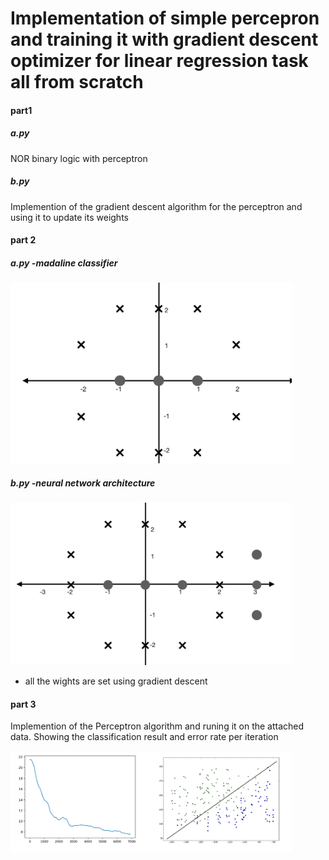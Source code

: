 # Implementation of simple percepron and training it with gradient descent optimizer for linear regression task all from scratch 
 
#### part1
##### a.py
NOR binary logic with perceptron
##### b.py
Implemention of the gradient descent algorithm for the perceptron and using it to update its weights

#### part 2
##### a.py -madaline classifier 
<img src="images/image1.png" width=450 >

##### b.py -neural network architecture
<img src="images/image2.png" width=450 >

* all the wights are set using gradient descent

#### part 3
Implemention of the Perceptron algorithm and runing it on the attached data. Showing the classification
result and error rate per iteration

<img src="images/image3.png" width=450 >
